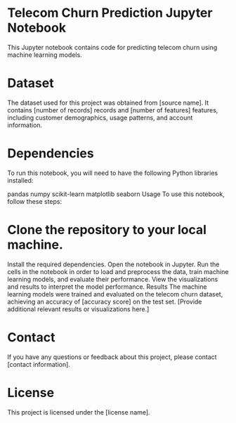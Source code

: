 # Telecom Churn Prediction Jupyter Notebook
This Jupyter notebook contains code for predicting telecom churn using machine learning models.

# Dataset
The dataset used for this project was obtained from [source name]. It contains [number of records] records and [number of features] features, including customer demographics, usage patterns, and account information.

# Dependencies
To run this notebook, you will need to have the following Python libraries installed:

pandas
numpy
scikit-learn
matplotlib
seaborn
Usage
To use this notebook, follow these steps:

# Clone the repository to your local machine.
Install the required dependencies.
Open the notebook in Jupyter.
Run the cells in the notebook in order to load and preprocess the data, train machine learning models, and evaluate their performance.
View the visualizations and results to interpret the model performance.
Results
The machine learning models were trained and evaluated on the telecom churn dataset, achieving an accuracy of [accuracy score] on the test set. [Provide additional relevant results or visualizations here.]

# Contact
If you have any questions or feedback about this project, please contact [contact information].

# License
This project is licensed under the [license name].

